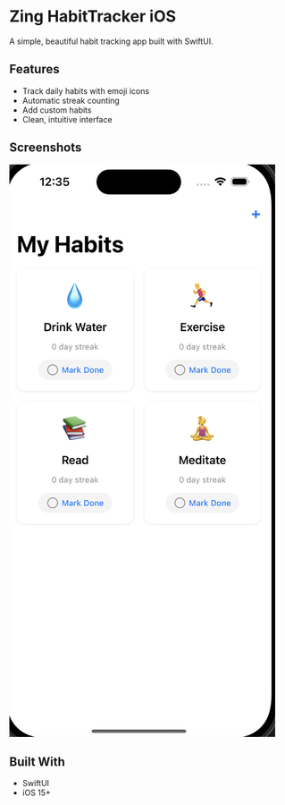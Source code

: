 # Zing HabitTracker iOS

A simple, beautiful habit tracking app built with SwiftUI.

## Features
- Track daily habits with emoji icons
- Automatic streak counting
- Add custom habits
- Clean, intuitive interface

## Screenshots
![ZingHabitsDemo](https://github.com/kkadapa/Zing/blob/main/ZingDemo.png?raw=true)

## Built With
- SwiftUI
- iOS 15+
